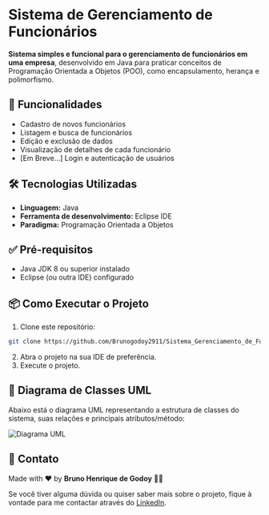 # Sistema de Gerenciamento de Funcionários

**Sistema simples e funcional para o gerenciamento de funcionários em uma empresa**, desenvolvido em Java para praticar conceitos de Programação Orientada a Objetos (POO), como encapsulamento, herança e polimorfismo.

## 🚀 Funcionalidades

- Cadastro de novos funcionários
- Listagem e busca de funcionários
- Edição e exclusão de dados
- Visualização de detalhes de cada funcionário
- [Em Breve...] Login e autenticação de usuários

## 🛠️ Tecnologias Utilizadas

- **Linguagem:** Java
- **Ferramenta de desenvolvimento:** Eclipse IDE
- **Paradigma:** Programação Orientada a Objetos

## ✅ Pré-requisitos

- Java JDK 8 ou superior instalado
- Eclipse (ou outra IDE) configurado


## 📦 Como Executar o Projeto

 1. Clone este repositório:
```bash
git clone https://github.com/Brunogodoy2911/Sistema_Gerenciamento_de_Funcionarios.git
```
 2. Abra o projeto na sua IDE de preferência.
 3. Execute o projeto.

##  🧩 Diagrama de Classes UML

Abaixo está o diagrama UML representando a estrutura de classes do sistema, suas relações e principais atributos/método:

![Diagrama UML](https://uml.planttext.com/plantuml/svg/VLDTIyCm57tlhmXzceu--5faJ1oAe2Bq5zmbrn781-GcGnJ_kqaJRThDzItd8pat9zsI1-U3LWrNGCGUWk7I6d3Iig-6nQzZKlHC6bzMnchisU2TD8S2SN07ky08LDgaPyA6lSA22l1m9xGaWaZjm6TYpGxedyJgQZfepMY4uZgYHol5f7oD4PAsEd2KZtW6JpptAUCvKoR-SGrvYkIhvXXzlrJ6JvoxQj9ahsQb1PkekT_RdAVA-zsKXWP97ZKyeiDO5MWqVghgVQgFUlOSfRTLevkoFGS1v1suYblD4oYP7aR5qqAm3yHdWZVhSeCLLhJW0oZvUUayXzeUyO90sp7n2vgmOF03UOXX_-1uLMSlgRrfMTTjM7lTpa9kqOZq1_m0)

## 💬 Contato

Made with ❤️ by <strong>Bruno Henrique de Godoy</strong> 👋🏽

Se você tiver alguma dúvida ou quiser saber mais sobre o projeto, fique à vontade para me contactar através do [LinkedIn](https://www.linkedin.com/in/brunogodoydev/).
